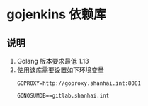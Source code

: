 # gojenkins 依赖库

## 说明

1. Golang 版本要求最低 1.13
2. 使用该库需要设置如下环境变量
   ```
   GOPROXY=http://goproxy.shanhai.int:8081
   
   GONOSUMDB==gitlab.shanhai.int
   ```